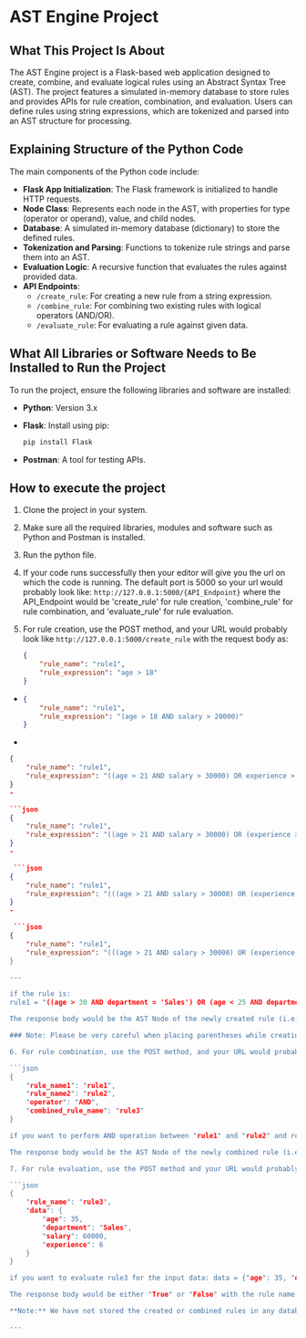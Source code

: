 # AST Engine Project

## What This Project Is About

The AST Engine project is a Flask-based web application designed to create, combine, and evaluate logical rules using an Abstract Syntax Tree (AST). The project features a simulated in-memory database to store rules and provides APIs for rule creation, combination, and evaluation. Users can define rules using string expressions, which are tokenized and parsed into an AST structure for processing.

## Explaining Structure of the Python Code

The main components of the Python code include:

- **Flask App Initialization**: The Flask framework is initialized to handle HTTP requests.
- **Node Class**: Represents each node in the AST, with properties for type (operator or operand), value, and child nodes.
- **Database**: A simulated in-memory database (dictionary) to store the defined rules.
- **Tokenization and Parsing**: Functions to tokenize rule strings and parse them into an AST.
- **Evaluation Logic**: A recursive function that evaluates the rules against provided data.
- **API Endpoints**: 
  - `/create_rule`: For creating a new rule from a string expression.
  - `/combine_rule`: For combining two existing rules with logical operators (AND/OR).
  - `/evaluate_rule`: For evaluating a rule against given data.

## What All Libraries or Software Needs to Be Installed to Run the Project

To run the project, ensure the following libraries and software are installed:

- **Python**: Version 3.x
- **Flask**: Install using pip:
  
  ```bash
  pip install Flask
- **Postman**: A tool for testing APIs.

## How to execute the project

1. Clone the project in your system.
2. Make sure all the required libraries, modules and software such as Python and Postman is installed.
3. Run the python file.
4. If your code runs successfully then your editor will give you the url on which the code is running. The default port is 5000 so your url would probably look like: `http://127.0.0.1:5000/{API_Endpoint}` where the API_Endpoint would be 'create_rule' for rule creation, 'combine_rule' for rule combination, and 'evaluate_rule' for rule evaluation.

5. For rule creation, use the POST method, and your URL would probably look like `http://127.0.0.1:5000/create_rule` with the request body as:

   ```json
   {
       "rule_name": "rule1",
       "rule_expression": "age > 18"
   }
-
   ```json
   {
       "rule_name": "rule1",
       "rule_expression": "(age > 18 AND salary > 20000)"
   }
-

   ```json
   {
       "rule_name": "rule1",
       "rule_expression": "((age > 21 AND salary > 30000) OR experience > 5)"
   }
-

   ```json
   {
       "rule_name": "rule1",
       "rule_expression": "((age > 21 AND salary > 30000) OR (experience > 5 AND rating > 4))"
   }
-

    ```json
   {
       "rule_name": "rule1",
       "rule_expression": "(((age > 21 AND salary > 30000) OR (experience > 5 AND rating > 4)) AND education == 'Bachelor')"
   }
-

    ```json
   {
       "rule_name": "rule1",
       "rule_expression": "(((age > 21 AND salary > 30000) OR (experience > 5 AND rating > 4)) AND (education == 'Bachelor' OR degree == 'Master'))
   }
  
---

if the rule is:
rule1 = "((age > 30 AND department = 'Sales') OR (age < 25 AND department = 'Marketing')) AND (salary > 50000 OR experience > 5)"

The response body would be the AST Node of the newly created rule (i.e, AST node of rule1 in this case).

### Note: Please be very careful when placing parentheses while creating the rule expression. If there is no operator and only an operand, do not place parentheses. In simple words, parentheses will be used only if your rule expression has operator involved in between the two operands. Don't use parentheses if there is only one operand. Incorrect placement of parentheses won't be processed by the parse_tokens function correctly which will cause IndexError or ValueError. You can refer the above provided json code to create expressions easily.

6. For rule combination, use the POST method, and your URL would probably look like `http://127.0.0.1:5000/combine_rule` with the request body as:

   ```json
   {
       "rule_name1": "rule1",
       "rule_name2": "rule2",
       "operator": "AND", 
       "combined_rule_name": "rule3"
   }

if you want to perform AND operation between "rule1" and "rule2" and rename the newly combined rule as "rule3"

The response body would be the AST Node of the newly combined rule (i.e, AST node of rule3 in this case).

7. For rule evaluation, use the POST method and your URL would probably look like `http://127.0.0.1:5000/evaluate_rule` with the request body as:

   ```json
   {
       "rule_name": "rule3",
       "data": {
           "age": 35,
           "department": "Sales",
           "salary": 60000,
           "experience": 6
       }
   }

if you want to evaluate rule3 for the input data: data = {"age": 35, "department": "Sales", "salary": 60000, "experience": 6}

The response body would be either "True" or "False" with the rule name which has been evaluated.

**Note:** We have not stored the created or combined rules in any database or permanent storage in order to reduce code complexity, as this was not required in the assignment anyways. Therefore, all rules are stored temporarily and will be lost once the program execution stops.

---
